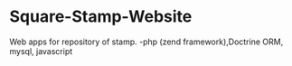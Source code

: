Square-Stamp-Website
====================

Web apps for repository of stamp. -php (zend framework),Doctrine ORM, mysql, javascript 
